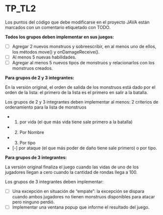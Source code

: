 # TP_TL2

Los puntos del código que debe modificarse en el proyecto JAVA están marcados con un comentario etiquetado con TODO.

**Todos los grupos deben implementar en sus juegos:**
- [ ] Agregar 2 nuevos monstruos y sobreescribir, en al menos uno de ellos, los métodos move() y onDamageReceive().
- [ ] Al menos 5 nuevas habilidades.
- [ ] Agregar al menos 5 nuevos tipos de monstruos y relacionarlos con los monstruos creados.

**Para grupos de 2 y 3 integrantes:**

En la versión original, el orden de salida de los monstruos está dado por el orden de la lista: el primero de la lista es el primero en salir a la batalla.

Los grupos de 2 y 3 integrantes deben implementar al menos: 2 criterios de ordenamiento para la lista de monstruos
- 1. por vida (el que más vida tiene sale primero a la batalla)
- 2. Por Nombre
- 3. Por tipo
- [-] por ataque (el que más poder de daño tiene sale primero) o por tipo.

**Para grupos de 3 integrantes:**

La versión original finaliza el juego cuando las vidas de uno de los jugadores llegan a cero
cuando la cantidad de rondas llega a 100.

Los grupos de 3 integrantes deben implementar:
- [ ] Una excepción en situación de “empate”: la excepción se dispara cuando ambos jugadores no tienen monstruos disponibles para atacar pero ninguno perdió.
- [ ] Implementar una ventana popup que informe el resultado del juego.

